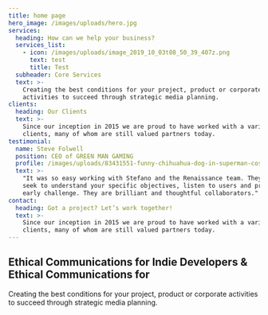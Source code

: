 ```yaml
---
title: home page
hero_image: /images/uploads/hero.jpg
services:
  heading: How can we help your business?
  services_list:
    - icon: /images/uploads/image_2019_10_03t08_50_39_407z.png
      text: test
      title: Test
  subheader: Core Services
  text: >-
    Creating the best conditions for your project, product or corporate
    activities to succeed through strategic media planning.
clients:
  heading: Our Clients
  text: >-
    Since our inception in 2015 we are proud to have worked with a variety of
    clients, many of whom are still valued partners today.
testimonial:
  name: Steve Folwell
  position: CEO of GREEN MAN GAMING
  profile: /images/uploads/83431551-funny-chihuahua-dog-in-superman-costume.jpg
  text: >-
    "It was so easy working with Stefano and the Renaissance team. They really
    seek to understand your specific objectives, listen to users and provide
    early challenge. They are brilliant and thoughtful collaborators."
contact:
  heading: Got a project? Let’s work together!
  text: >-
    Since our inception in 2015 we are proud to have worked with a variety of
    clients, many of whom are still valued partners today.
---
```

## Ethical Communications for Indie Developers & Ethical Communications for

Creating the best conditions for your project, product or corporate activities to succeed through strategic media planning.
